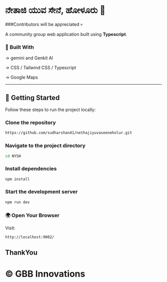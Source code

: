 
# ನೇತಾಜಿ ಯುವ ಸೇನೆ, ಹೋಳೂರು 🙏

###Contributors will be appreciated 💀

A community group web application built using **Typescript**.

### 🧰 Built With

-> gemini and Genkit AI

-> CSS / Tailwind CSS / Typescript

-> Google Maps

---



## 🚀 Getting Started

Follow these steps to run the project locally:

###  Clone the repository

```bash
https://github.com/sudharshan41/nethajiyuvaseeneholur.git
```

### Navigate to the project directory
```bash
cd NYSH
```

### Install dependencies
```bash
npm install
```
### Start the development server
```bash
npm run dev
```
### 🌍 Open Your Browser
Visit:

``` bash
http://localhost:9002/
```
## ThankYou 
# © GBB Innovations

